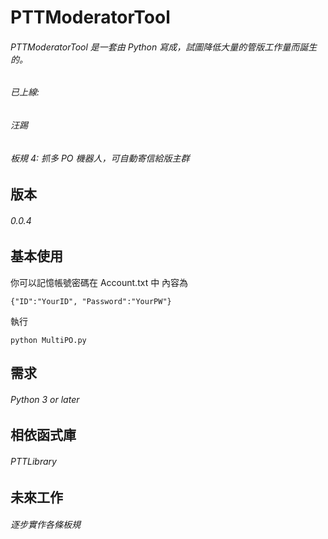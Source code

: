 # PTTModeratorTool

###### PTTModeratorTool 是一套由 Python 寫成，試圖降低大量的管版工作量而誕生的。
###### 已上線: 
###### 汪踢
###### 板規 4: 抓多 PO 機器人，可自動寄信給版主群


版本
-------------------
###### 0.0.4

基本使用
-------------------
你可以記憶帳號密碼在 Account.txt 中
內容為 
```
{"ID":"YourID", "Password":"YourPW"}
```

執行
```
python MultiPO.py
```

需求
-------------------
###### Python 3 or later

相依函式庫
-------------------
###### PTTLibrary

未來工作
-------------------
###### 逐步實作各條板規

